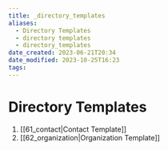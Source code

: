 ```yaml
---
title: _directory_templates
aliases:
  - Directory Templates
  - directory templates
  - directory_templates
date_created: 2023-06-21T20:34
date_modified: 2023-10-25T16:23
tags:
---
```

# Directory Templates

1. [[61_contact|Contact Template]]
2. [[62_organization|Organization Template]]
